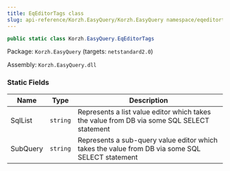```yaml
---
title: EqEditorTags class
slug: api-reference/Korzh.EasyQuery/Korzh.EasyQuery namespace/eqeditortags-class
---
```



```csharp
public static class Korzh.EasyQuery.EqEditorTags

```
Package: `Korzh.EasyQuery` (targets: `netstandard2.0`)

Assembly: `Korzh.EasyQuery.dll`

### Static Fields

| Name | Type | Description | 
| --- | --- | --- | 
| SqlList | `string` | Represents a list value editor which takes the value from DB via some SQL SELECT statement | 
| SubQuery | `string` | Represents a sub-query value editor which takes the value from DB via some SQL SELECT statement |